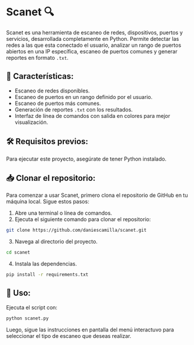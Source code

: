 # Scanet 🔍  

Scanet es una herramienta de escaneo de redes, dispositivos, puertos y servicios, desarrollada completamente en Python. Permite detectar las redes a las que esta conectado el usuario, analizar un rango de puertos abiertos en una IP específica, escaneo de puertos comunes y generar reportes en formato `.txt`.  

## 🚀 **Características:**  
- Escaneo de redes disponibles.  
- Escaneo de puertos en un rango definido por el usuario.  
- Escaneo de puertos más comunes.  
- Generación de reportes `.txt` con los resultados.  
- Interfaz de línea de comandos con salida en colores para mejor visualización.  

## 🛠 **Requisitos previos:**  
Para ejecutar este proyecto, asegúrate de tener Python instalado. 

## 📥 **Clonar el repositorio:**  
Para comenzar a usar Scanet, primero clona el repositorio de GitHub en tu máquina local. Sigue estos pasos:  

1. Abre una terminal o línea de comandos.  
2. Ejecuta el siguiente comando para clonar el repositorio:  

```bash
git clone https://github.com/daniescamilla/scanet.git
```

3. Navega al directorio del proyecto.

```bash
cd scanet
```

4. Instala las dependencias.

```bash
pip install -r requirements.txt
```

## 🏃 **Uso:**  
Ejecuta el script con:  

```bash
python scanet.py
```

Luego, sigue las instrucciones en pantalla del menú interactuvo para seleccionar el tipo de escaneo que deseas realizar.  
